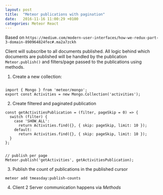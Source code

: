 ```yaml
---
layout: post
title:  "Meteor publications with pagination"
date:   2016-11-16 11:00:29 +0100
categories: Meteor React
---
```


Based on `https://medium.com/modern-user-interfaces/how-we-redux-part-3-domain-890964824fec#.ma2a7zckh`


Client will subscribe to all documents published. All logic behind which documents are published will be handled by the publication `Meteor.publish()` and filters/page passed to the publications using methods.


1. Create a new collection:

```

import { Mongo } from 'meteor/mongo';
export const Activities = new Mongo.Collection('activities');

```

2. Create filtered and paginated publication

```
const getActivitiesPublication = (filter, pageSkip = 0) => {
  switch (filter) {
    case 'SHOW_ALL':
      return Activities.find({}, { skip: pageSkip, limit: 10 });
    default:
      return Activities.find({}, { skip: pageSkip, limit: 10 });
  }
};


// publish per page
Meteor.publish('getActivities', getActivitiesPublication);
```

3. Publish the count of publications in the published cursor

`meteor add tmeasday:publish-counts`

4. Client 2 Server communication happens via *Methods*
